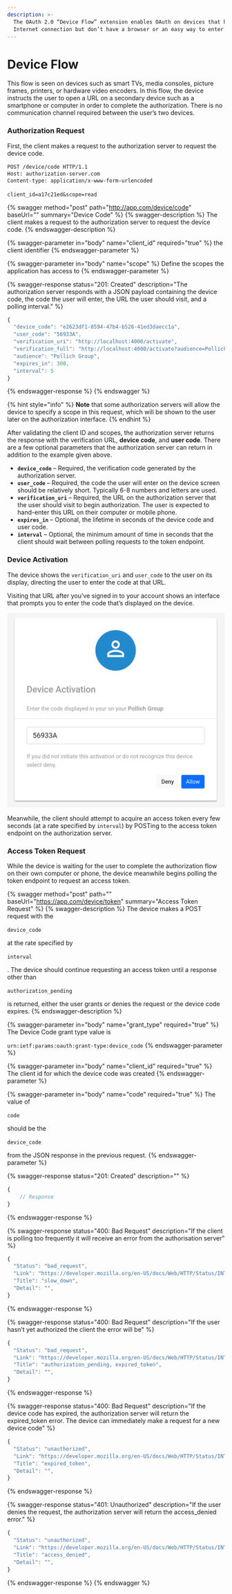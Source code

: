 ```yaml
---
description: >-
  The OAuth 2.0 “Device Flow” extension enables OAuth on devices that have an
  Internet connection but don’t have a browser or an easy way to enter text.
---
```


# Device Flow

This flow is seen on devices such as smart TVs, media consoles, picture frames, printers, or hardware video encoders. In this flow, the device instructs the user to open a URL on a secondary device such as a smartphone or computer in order to complete the authorization. There is no communication channel required between the user’s two devices.

### Authorization Request

First, the client makes a request to the authorization server to request the device code.

```
POST /device/code HTTP/1.1
Host: authorization-server.com
Content-type: application/x-www-form-urlencoded
 
client_id=a17c21ed&scope=read
```

{% swagger method="post" path="http://app.com/device/code" baseUrl="" summary="Device Code" %}
{% swagger-description %}
The client makes a request to the authorization server to request the device code.
{% endswagger-description %}

{% swagger-parameter in="body" name="client_id" required="true" %}
the client identifier
{% endswagger-parameter %}

{% swagger-parameter in="body" name="scope" %}
Define the scopes the application has access to
{% endswagger-parameter %}

{% swagger-response status="201: Created" description="The authorization server responds with a JSON payload containing the device code, the code the user will enter, the URL the user should visit, and a polling interval." %}
```javascript
{
  "device_code": "e2623df1-8594-47b4-b528-41ed3daecc1a",
  "user_code": "56933A",
  "verification_uri": "http://localhost:4000/activate",
  "verification_full": "http://localhost:4000/activate?audience=Pollich Group&user_code=56933A",
  "audience": "Pollich Group",
  "expires_in": 300,
  "interval": 5
}
```
{% endswagger-response %}
{% endswagger %}

{% hint style="info" %}
**Note** that some authorization servers will allow the device to specify a scope in this request, which will be shown to the user later on the authorization interface.
{% endhint %}

After validating the client ID and scopes, the authorization server returns the response with the verification URL, **device code**, and **user code**. There are a few optional parameters that the authorization server can return in addition to the example given above.

* **`device_code`** – Required, the verification code generated by the authorization server.
* **`user_code`** – Required, the code the user will enter on the device screen should be relatively short. Typically 6-8 numbers and letters are used.
* **`verification_uri`** – Required, the URL on the authorization server that the user should visit to begin authorization. The user is expected to hand-enter this URL on their computer or mobile phone.
* **`expires_in`** – Optional, the lifetime in seconds of the device code and user code.
* **`interval`** – Optional, the minimum amount of time in seconds that the client should wait between polling requests to the token endpoint.

### Device Activation

The device shows the `verification_uri` and `user_code` to the user on its display, directing the user to enter the code at that URL.

Visiting that URL after you’ve signed in to your account shows an interface that prompts you to enter the code that’s displayed on the device.

![](<../../.gitbook/assets/Authority - Device Activation.png>)

Meanwhile, the client should attempt to acquire an access token every few seconds (at a rate specified by `interval`) by POSTing to the access token endpoint on the authorization server.

### Access Token Request

While the device is waiting for the user to complete the authorization flow on their own computer or phone, the device meanwhile begins polling the token endpoint to request an access token.

{% swagger method="post" path="" baseUrl="https://app.com/device/token" summary="Access Token Request" %}
{% swagger-description %}
The device makes a POST request with the 

`device_code`

 at the rate specified by 

`interval`

. The device should continue requesting an access token until a response other than 

`authorization_pending`

 is returned, either the user grants or denies the request or the device code expires.
{% endswagger-description %}

{% swagger-parameter in="body" name="grant_type" required="true" %}
The Device Code grant type value is 

`urn:ietf:params:oauth:grant-type:device_code`
{% endswagger-parameter %}

{% swagger-parameter in="body" name="client_id" required="true" %}
The client id for which the device code was created
{% endswagger-parameter %}

{% swagger-parameter in="body" name="code" required="true" %}
The value of 

`code`

 should be the 

`device_code`

 from the JSON response in the previous request.
{% endswagger-parameter %}

{% swagger-response status="201: Created" description="" %}
```javascript
{
    // Response
}
```
{% endswagger-response %}

{% swagger-response status="400: Bad Request" description="If the client is polling too frequently it will receive an error from the authorisation server" %}
```javascript
{
  "Status": "bad_request",
  "Link": "https://developer.mozilla.org/en-US/docs/Web/HTTP/Status/INTERNAL_SERVER_ERROR",
  "Title": "slow_down",
  "Detail": "",
}
```
{% endswagger-response %}

{% swagger-response status="400: Bad Request" description="If the user hasn’t yet authorized the client the error will be" %}
```javascript
{
  "Status": "bad_request",
  "Link": "https://developer.mozilla.org/en-US/docs/Web/HTTP/Status/INTERNAL_SERVER_ERROR",
  "Title": "authorization_pending, expired_token",
  "Detail": "",
}
```
{% endswagger-response %}

{% swagger-response status="400: Bad Request" description="If the device code has expired, the authorization server will return the expired_token error. The device can immediately make a request for a new device code" %}
```javascript
{
  "Status": "unauthorized",
  "Link": "https://developer.mozilla.org/en-US/docs/Web/HTTP/Status/INTERNAL_SERVER_ERROR",
  "Title": "expired_token",
  "Detail": "",
}
```
{% endswagger-response %}

{% swagger-response status="401: Unauthorized" description="If the user denies the request, the authorization server will return the access_denied error." %}
```javascript
{
  "Status": "unauthorized",
  "Link": "https://developer.mozilla.org/en-US/docs/Web/HTTP/Status/INTERNAL_SERVER_ERROR",
  "Title": "access_denied",
  "Detail": "",
}
```
{% endswagger-response %}
{% endswagger %}
